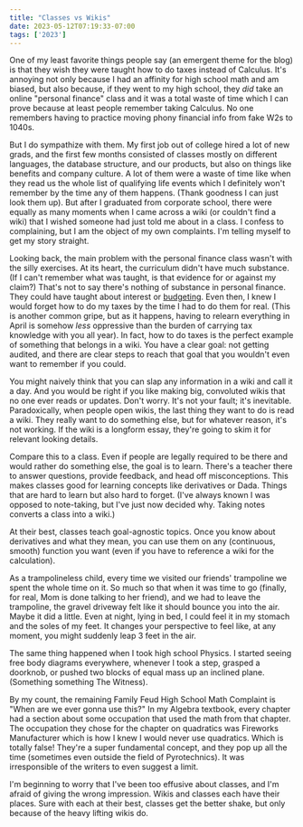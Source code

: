 ```yaml
---
title: "Classes vs Wikis"
date: 2023-05-12T07:19:33-07:00
tags: ['2023']
---
```


One of my least favorite things people say (an emergent theme for the blog) is that they wish they were taught how to do taxes instead of Calculus.
It's annoying not only because I had an affinity for high school math and am biased, but also because, if they went to my high school, they *did* take an online "personal finance" class and it was a total waste of time which I can prove because at least people remember taking Calculus.
No one remembers having to practice moving phony financial info from fake W2s to 1040s.

But I do sympathize with them.
My first job out of college hired a lot of new grads, and the first few months consisted of classes mostly on different languages, the database structure, and our products, but also on things like benefits and company culture.
A lot of them were a waste of time like when they read us the whole list of qualifying life events which I definitely won't remember by the time any of them happens.
(Thank goodness I can just look them up).
But after I graduated from corporate school, there were equally as many moments when I came across a wiki (or couldn't find a wiki) that I wished someone had just told me about in a class.
I confess to complaining, but I am the object of my own complaints.
I'm telling myself to get my story straight.

Looking back, the main problem with the personal finance class wasn't with the silly exercises.
At its heart, the curriculum didn't have much substance.
(If I can't remember what was taught, is that evidence for or against my claim?)
That's not to say there's nothing of substance in personal finance.
They could have taught about interest or [budgeting](../budget).
Even then, I knew I would forget how to do my taxes by the time I had to do them for real.
(This is another common gripe, but as it happens, having to relearn everything in April is somehow *less* oppressive than the burden of carrying tax knowledge with you all year).
In fact, how to do taxes is the perfect example of something that belongs in a wiki.
You have a clear goal: not getting audited, and there are clear steps to reach that goal that you wouldn't even want to remember if you could.

You might naively think that you can slap any information in a wiki and call it a day.
And you would be right if you like making big, convoluted wikis that no one ever reads or updates.
Don't worry.
It's not your fault; it's inevitable.
Paradoxically, when people open wikis, the last thing they want to do is read a wiki.
They really want to do something else, but for whatever reason, it's not working.
If the wiki is a longform essay, they're going to skim it for relevant looking details.

Compare this to a class.
Even if people are legally required to be there and would rather do something else, the goal is to learn.
There's a teacher there to answer questions, provide feedback, and head off misconceptions.
This makes classes good for learning concepts like derivatives or Dada.
Things that are hard to learn but also hard to forget.
(I've always known I was opposed to note-taking, but I've just now decided why.
Taking notes converts a class into a wiki.)

At their best, classes teach goal-agnostic topics.
Once you know about derivatives and what they mean, you can use them on any (continuous, smooth) function you want (even if you have to reference a wiki for the calculation).

As a trampolineless child, every time we visited our friends' trampoline we spent the whole time on it.
So much so that when it was time to go (finally, for real, Mom is done talking to her friend), and we had to leave the trampoline, the gravel driveway felt like it should bounce you into the air.
Maybe it did a little.
Even at night, lying in bed, I could feel it in my stomach and the soles of my feet.
It changes your perspective to feel like, at any moment, you might suddenly leap 3 feet in the air.

The same thing happened when I took high school Physics.
I started seeing free body diagrams everywhere, whenever I took a step, grasped a doorknob, or pushed two blocks of equal mass up an inclined plane.
(Something something The Witness).

By my count, the remaining Family Feud High School Math Complaint is "When are we ever gonna use this?"
In my Algebra textbook, every chapter had a section about some occupation that used the math from that chapter.
The occupation they chose for the chapter on quadratics was Fireworks Manufacturer which is how I knew I would never use quadratics.
Which is totally false!
They're a super fundamental concept, and they pop up all the time (sometimes even outside the field of Pyrotechnics).
It was irresponsible of the writers to even suggest a limit.

I'm beginning to worry that I've been too effusive about classes, and I'm afraid of giving the wrong impression.
Wikis and classes each have their places.
Sure with each at their best, classes get the better shake, but only because of the heavy lifting wikis do.

